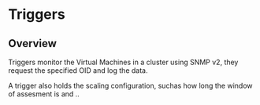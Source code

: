 Triggers
==========

Overview 
----------
Triggers monitor the Virtual Machines in a cluster using SNMP v2, they request the specified OID and log the data.

A trigger also holds the scaling configuration, suchas how long the window of assesment is and ..